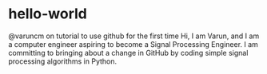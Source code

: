 # hello-world
@varuncm on tutorial to use github for the first time
Hi, I am Varun, and I am a computer engineer aspiring to become a Signal Processing Engineer.
I am committing to bringing about a change in GitHub by coding simple signal processing algorithms in Python.
